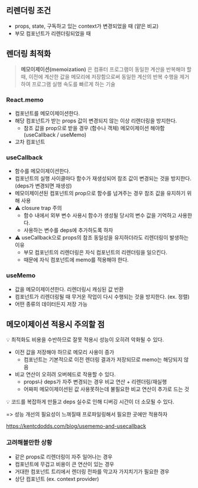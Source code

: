 ## 리렌더링 조건

- props, state, 구독하고 있는 context가 변경되었을 때 (얕은 비교)
- 부모 컴포넌트가 리렌더링되었을 때

## 렌더링 최적화

> **메모이제이션(memoization)** 은 컴퓨터 프로그램이 동일한 계산을 반복해야 할 때, 이전에 계산한 값을 메모리에 저장함으로써 동일한 계산의 반복 수행을 제거하여 프로그램 실행 속도를 빠르게 하는 기술

### React.memo

- 컴포넌트를 메모이제이션한다.
- 해당 컴포넌트가 받는 props 값이 변경되지 않는 이상 리렌더링을 방지한다.
  - 참조 값을 prop으로 받을 경우 (함수나 객체) 메모이제이션 해야함 (useCallback / useMemo)
- 고차 컴포넌트

### useCallback

- 함수를 메모이제이션한다.
- 컴포넌트의 실행 사이클마다 함수가 재생성되어 참조 값이 변경되는 것을 방지한다. (deps가 변경되면 재생성)
- 메모이제이션된 컴포넌트의 prop으로 함수를 넘겨주는 경우 참조 값을 유지하기 위해 사용
- ⚠️ closure trap 주의
  - 함수 내에서 외부 변수 사용시 함수가 생성될 당시의 변수 값을 기억하고 사용한다.
  - 사용하는 변수를 deps에 추가하도록 하자
- ⚠️ useCallback으로 props의 참조 동일성을 유지하더라도 리렌더링이 발생하는 이유
  - 부모 컴포넌트의 리렌더링은 자식 컴포넌트의 리렌더링을 일으킨다.
  - 때문에 자식 컴포넌트에 memo를 적용해야 한다.

### useMemo

- 값을 메모이제이션한다. 리렌더링시 캐싱된 값 반환
- 컴포넌트가 리렌더링될 때 무거운 작업이 다시 수행되는 것을 방지한다. (ex. 정렬)
- 어떤 종류의 데이터든지 저장 가능

## 메모이제이션 적용시 주의할 점

💡 최적화도 비용을 수반하므로 잘못 적용시 성능이 오히려 악화될 수 있다.

- 이전 값을 저장해야 하므로 메모리 사용이 증가
  - 컴포넌트는 기본적으로 이전 렌더링 결과가 저장되므로 memo는 해당되지 않음
- 비교 연산이 오히려 오버헤드로 작용할 수 있다.
  - props나 deps가 자주 변경되는 경우 비교 연산 + 리렌더링/재실행
  - 어짜피 메모이제이션된 값 사용못하는데 불필요한 비교 연산이 추가로 드는 것

💡 코드를 복잡하게 만들고 deps 실수로 인해 디버깅 시간이 더 소모될 수 있다.

=> 성능 개선의 필요성이 느껴질때 프로파일링해서 필요한 곳에만 적용하자

https://kentcdodds.com/blog/usememo-and-usecallback

### 고려해볼만한 상황

- 같은 props로 리렌더링이 자주 일어나는 경우
- 컴포넌트에 무겁고 비용이 큰 연산이 있는 경우
- 거대한 컴포넌트 트리에서 렌더링 전파를 막고자 가지치기가 필요한 경우
- 상단 컴포넌트 (ex. context provider)

